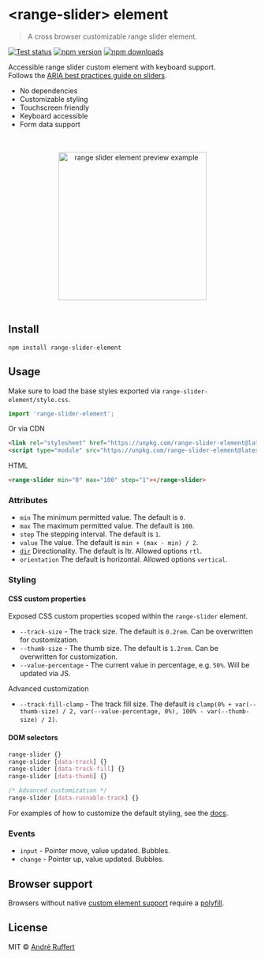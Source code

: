 # &lt;range-slider&gt; element

> A cross browser customizable range slider element.

[![Test status](https://github.com/andreruffert/range-slider-element/actions/workflows/test.yml/badge.svg)](https://github.com/andreruffert/range-slider-element/actions/workflows/test.yml)
[![npm version](https://img.shields.io/npm/v/range-slider-element.svg)](https://www.npmjs.com/package/range-slider-element)
[![npm downloads](https://img.shields.io/npm/dm/range-slider-element?logo=npm)](https://www.npmjs.com/package/range-slider-element)

Accessible range slider custom element with keyboard support.        
Follows the [ARIA best practices guide on sliders](https://www.w3.org/TR/wai-aria-practices/#slider).

* No dependencies
* Customizable styling
* Touchscreen friendly
* Keyboard accessible
* Form data support

<div align="center">
  <br>
  <br>
  <img src="https://user-images.githubusercontent.com/464300/66577218-443e1400-eb79-11e9-9e66-a8b62bbc97ba.png" alt="range slider element preview example" width="300">
  <br>
  <br>
</div>

## Install

```shell
npm install range-slider-element
```

## Usage

Make sure to load the base styles exported via `range-slider-element/style.css`.

```js
import 'range-slider-element';
```

Or via CDN

```html
<link rel="stylesheet" href="https://unpkg.com/range-slider-element@latest/dist/range-slider-element.css">
<script type="module" src="https://unpkg.com/range-slider-element@latest/dist/range-slider-element.js"></script>
```

HTML

```html
<range-slider min="0" max="100" step="1"></range-slider>
```

### Attributes

* `min` The minimum permitted value. The default is `0`.
* `max` The maximum permitted value. The default is `100`.
* `step` The stepping interval. The default is `1`.
* `value` The value. The default is `min + (max - min) / 2`.
* [`dir`][dir] Directionality. The default is ltr. Allowed options `rtl`.
* `orientation` The default is horizontal. Allowed options `vertical`.

[dir]: https://developer.mozilla.org/en-US/docs/Web/HTML/Global_attributes/dir

### Styling

#### CSS custom properties

Exposed CSS custom properties scoped within the `range-slider` element.

* `--track-size` - The track size. The default is `0.2rem`. Can be overwritten for customization.
* `--thumb-size` - The thumb size. The default is `1.2rem`. Can be overwritten for customization.
* `--value-percentage` - The current value in percentage, e.g. `50%`. Will be updated via JS.

Advanced customization

* `--track-fill-clamp` - The track fill size. The default is `clamp(0% + var(--thumb-size) / 2, var(--value-percentage, 0%), 100% - var(--thumb-size) / 2)`.

#### DOM selectors

```css
range-slider {}
range-slider [data-track] {}
range-slider [data-track-fill] {}
range-slider [data-thumb] {}

/* Advanced customization */
range-slider [data-runnable-track] {}
```

For examples of how to customize the default styling, see the [docs][docs].

[docs]: https://andreruffert.github.io/range-slider-element

### Events

* `input` - Pointer move, value updated. Bubbles.
* `change` - Pointer up, value updated. Bubbles.

## Browser support

Browsers without native [custom element support][support] require a [polyfill][].

[support]: https://caniuse.com/#feat=custom-elementsv1
[polyfill]: https://github.com/webcomponents/custom-elements

## License

MIT © [André Ruffert](https://andreruffert.com)
